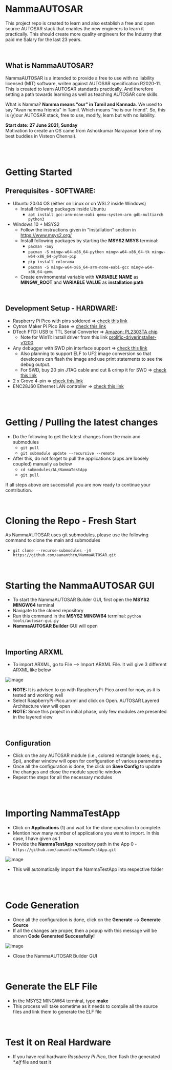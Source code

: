 # NammaAUTOSAR
This project repo is created to learn and also establish a free and open source AUTOSAR stack that enables the new engineers to learn it practically. This should create more quality engineers for the Industry that paid me Salary for the last 23 years.

<br>

What is NammaAUTOSAR?
---

NammaAUTOSAR is a intended to provide a free to use with no liability licensed (MIT) software, writen against AUTOSAR specification R2020-11. This is created to learn AUTOSAR standards practically. And therefore setting a path towards learning as well as teaching AUTOSAR core skills.

What is Namma? **Namma means "our" in Tamil and Kannada**. We used to say "Avan namma friendu" in Tamil. Which means "he is our friend". So, this is (y)our AUTOSAR stack, free to use, modify, learn but with no liability.

**Start date: 27 June 2021, Sunday**<br>
Motivation to create an OS came from Ashokkumar Narayanan (one of my best buddies in Visteon Chennai).


<br><br>

Getting Started
===

Prerequisites - SOFTWARE:
----
* Ubuntu 20.04 OS (either on Linux or on WSL2 inside Windows)
  * Install following packages inside Ubuntu
    * `apt install gcc-arm-none-eabi qemu-system-arm gdb-multiarch python3`
* Windows 10 + MSYS2
  * Follow the instructions given in "Installation" section in https://www.msys2.org/
  * Install following packages by starting the **MSYS2 MSYS** terminal:
    * `pacman -Suy` 
    * `pacman -S mingw-w64-x86_64-python mingw-w64-x86_64-tk mingw-w64-x86_64-python-pip`
    * `pip install colorama`
    * `pacman -S mingw-w64-x86_64-arm-none-eabi-gcc mingw-w64-x86_64-qemu`
  * Create envirnomental variable with **VARIABLE NAME** as **MINGW_ROOT** and **VARIABLE VALUE** as **installation path**

<br>

Development Setup - HARDWARE:
----
* Raspberry Pi Pico with pins soldered => [check this link](https://robocraze.com/products/raspberry-pi-pico-with-headers-and-micro-usb-cable)
* Cytron Maker Pi Pico Base => [check this link](https://robu.in/product/cytron-maker-pi-pico-base-without-pico/)
* DTech FTDI USB to TTL Serial Converter => [Amazon: PL2303TA chip](https://amzn.eu/d/eYsRoTC)
  * Note for Win11: Install driver from this link [prolific-driverinstaller-v1200](https://www.driverscloud.com/en/services/GetInformationDriver/72590-84992/delock-pl2303-prolific-driverinstaller-v1200zip)
* Any debugger with SWD pin interface support => [check this link](https://in.rsdelivers.com/product/segger/80800-j-link-base/segger-j-link-base-emulator/1311319)
  * Also planning to support ELF to UF2 image conversion so that developers can flash the image and use print statements to see the debug output.
  * For SWD, buy 20 pin JTAG cable and cut & crimp it for SWD => [check this link](https://robu.in/product/2-54mm-pitch-20-pin-jtag-isp-avr-cable/)
* 2 x Grove 4-pin => [check this link](https://www.fabtolab.com/grove-universal-cable?search=grove%204%20pin)
* ENC28J60 Ethernet LAN controller => [check this link](https://robocraze.com/products/enc28j60-ethernet-lan-module)

<br><br>

Getting / Pulling the latest changes
===
* Do the following to get the latest changes from the main and submodules
  * `git pull`
  * `git submodule update --recursive --remote`
* After this, do not forget to pull the applications (apps are loosely coupled) manually as below
  * `cd submodules/AL/NammaTestApp`
  * `git pull`

If all steps above are successfull you are now ready to continue your contribution.

<br>

Cloning the Repo - Fresh Start
===
As NammaAUTOSAR uses git submodules, please use the following command to clone the main and submodules
* `git clone --recurse-submodules -j4 https://github.com/aananthcn/NammaAUTOSAR.git`

<br>

Starting the NammaAUTOSAR GUI
===
* To start the NammaAUTOSAR Builder GUI, first open the **MSYS2 MINGW64** terminal
* Navigate to the cloned repository
* Run this command in the **MSYS2 MINGW64** terminal: `python tools/autosar-gui.py`
* **NammaAUTOSAR Builder** GUI will open


<br>

Importing ARXML
---
* To import ARXML, go to File --> Import ARXML File. It will give 3 different ARXML like below

![image](https://user-images.githubusercontent.com/61110156/201695803-adf3e135-035e-4a83-ad0b-58f7b60012d9.png)

* **NOTE:** It is advised to go with RaspberryPi-Pico.arxml for now, as it is tested and working well
* Select RaspberryPi-Pico.arxml and click on Open. AUTOSAR Layered Architecture view will open
* **NOTE:** Since this project in initial phase, only few modules are presented in the layered view


<br>

Configuration
----
* Click on the any AUTOSAR module (i.e., colored rectangle boxes; e.g., Spi), another window will open for configuration of various parameters
* Once all the configuration is done, the click on **Save Config** to update the changes and close the module specific window
* Repeat the steps for all the necessary modules

<br><br>

Importing NammaTestApp
===
* Click on **Applications** (1) and wait for the clone operation to complete.
* Mention how many number of applications you want to import. In this case, I have given as 1
* Provide the **NammaTestApp** repository path in the App 0 - `https://github.com/aananthcn/NammaTestApp.git`

![image](https://user-images.githubusercontent.com/61110156/201701405-ca438c64-213a-4328-83c3-a1bc4ccc4ead.png)

* This will automatically import the NammaTestApp into respective folder

<br><br>

Code Generation
===
* Once all the configuration is done, click on the **Generate --> Generate Source**
* If all the changes are proper, then a popup with this message will be shown **Code Generated Successfully!**

![image](https://user-images.githubusercontent.com/61110156/201702795-53388e7c-2f6d-419f-aefd-8f6f7f6b61b2.png)

* Close the NammaAUTOSAR Builder GUI

<br>

Generate the ELF File
===
* In the MSYS2 MINGW64 terminal, type **make**
* This process will take sometime as it needs to compile all the source files and link them to generate the ELF file

<br>

Test it on Real Hardware
===
* If you have real hardware *Raspberry Pi Pico*, then flash the generated *\*.elf* file and test it

